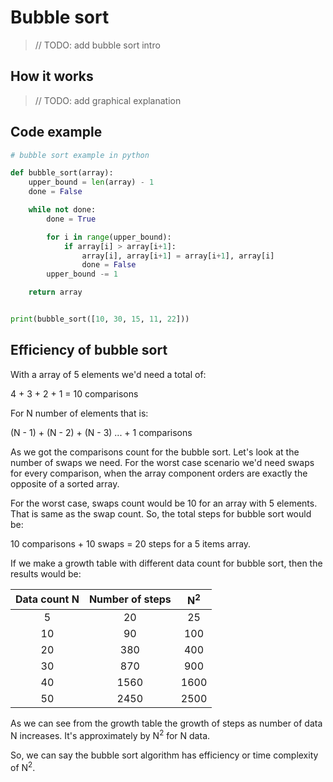 # Bubble sort
>// TODO: add bubble sort intro

## How it works
>// TODO: add graphical explanation

## Code example
```python
# bubble sort example in python

def bubble_sort(array):
    upper_bound = len(array) - 1
    done = False

    while not done:
        done = True

        for i in range(upper_bound):
            if array[i] > array[i+1]:
                array[i], array[i+1] = array[i+1], array[i]
                done = False
        upper_bound -= 1

    return array


print(bubble_sort([10, 30, 15, 11, 22]))
```
## Efficiency of bubble sort

With a array of 5 elements we'd need a total of:

4 + 3 + 2 + 1 = 10 comparisons

For N number of elements that is:

(N - 1) + (N - 2) + (N - 3) ... + 1 comparisons

As we got the comparisons count for the bubble sort. Let's look at the number of swaps we need. For the worst case scenario we'd need swaps for every comparison, when the array component orders are exactly the opposite of a sorted array.

For the worst case, swaps count would be 10 for an array with 5 elements. That is same as the swap count. So, the total steps for bubble sort would be:

10 comparisons + 10 swaps = 20 steps for a 5 items array.

If we make a growth table with different data count for bubble sort, then the results would be:

| Data count N | Number of steps | N<sup>2</sup> |
| :----------: | :-------------: | :-----------: |
|      5       |       20        |      25       |
|      10      |       90        |      100      |
|      20      |       380       |      400      |
|      30      |       870       |      900      |
|      40      |      1560       |     1600      |
|      50      |      2450       |     2500      |

As we can see from the growth table the growth of steps as number of data N increases. It's approximately by N<sup>2</sup> for N data.

So, we can say the bubble sort algorithm has efficiency or time complexity of N<sup>2</sup>.